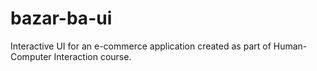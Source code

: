 # bazar-ba-ui
Interactive UI for an e-commerce application created as part of Human-Computer Interaction course.
